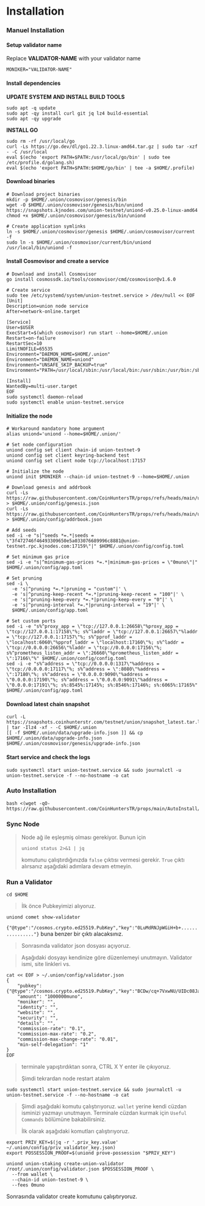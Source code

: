 # Installation

### Manuel Installation

#### Setup validator name <a href="#setup-validator-name" id="setup-validator-name"></a>

Replace **VALIDATOR-NAME** with your validator name

```
MONIKER="VALIDATOR-NAME"
```

#### Install dependencies <a href="#install-dependencies" id="install-dependencies"></a>

**UPDATE SYSTEM AND INSTALL BUILD TOOLS**

```
sudo apt -q update
sudo apt -qy install curl git jq lz4 build-essential
sudo apt -qy upgrade
```

**INSTALL GO**

```
sudo rm -rf /usr/local/go
curl -Ls https://go.dev/dl/go1.22.3.linux-amd64.tar.gz | sudo tar -xzf - -C /usr/local
eval $(echo 'export PATH=$PATH:/usr/local/go/bin' | sudo tee /etc/profile.d/golang.sh)
eval $(echo 'export PATH=$PATH:$HOME/go/bin' | tee -a $HOME/.profile)
```

#### Download binaries <a href="#download-binaries" id="download-binaries"></a>

```
# Download project binaries
mkdir -p $HOME/.union/cosmovisor/genesis/bin
wget -O $HOME/.union/cosmovisor/genesis/bin/uniond https://snapshots.kjnodes.com/union-testnet/uniond-v0.25.0-linux-amd64
chmod +x $HOME/.union/cosmovisor/genesis/bin/uniond

# Create application symlinks
ln -s $HOME/.union/cosmovisor/genesis $HOME/.union/cosmovisor/current -f
sudo ln -s $HOME/.union/cosmovisor/current/bin/uniond /usr/local/bin/uniond -f
```

#### Install Cosmovisor and create a service <a href="#install-cosmovisor-and-create-a-service" id="install-cosmovisor-and-create-a-service"></a>

```
# Download and install Cosmovisor
go install cosmossdk.io/tools/cosmovisor/cmd/cosmovisor@v1.6.0

# Create service
sudo tee /etc/systemd/system/union-testnet.service > /dev/null << EOF
[Unit]
Description=union node service
After=network-online.target

[Service]
User=$USER
ExecStart=$(which cosmovisor) run start --home=$HOME/.union
Restart=on-failure
RestartSec=10
LimitNOFILE=65535
Environment="DAEMON_HOME=$HOME/.union"
Environment="DAEMON_NAME=uniond"
Environment="UNSAFE_SKIP_BACKUP=true"
Environment="PATH=/usr/local/sbin:/usr/local/bin:/usr/sbin:/usr/bin:/sbin:/bin:/usr/games:/usr/local/games:/snap/bin:$HOME/.union/cosmovisor/current/bin"

[Install]
WantedBy=multi-user.target
EOF
sudo systemctl daemon-reload
sudo systemctl enable union-testnet.service
```

#### Initialize the node <a href="#initialize-the-node" id="initialize-the-node"></a>

```
# Workaround mandatory home argument
alias uniond='uniond --home=$HOME/.union/'

# Set node configuration
uniond config set client chain-id union-testnet-9
uniond config set client keyring-backend test
uniond config set client node tcp://localhost:17157

# Initialize the node
uniond init $MONIKER --chain-id union-testnet-9 --home=$HOME/.union

# Download genesis and addrbook
curl -Ls https://raw.githubusercontent.com/CoinHuntersTR/props/refs/heads/main/union/genesis.json > $HOME/.union/config/genesis.json
curl -Ls https://raw.githubusercontent.com/CoinHuntersTR/props/refs/heads/main/union/addrbook.json > $HOME/.union/config/addrbook.json

# Add seeds
sed -i -e "s|^seeds *=.*|seeds = \"3f472746f46493309650e5a033076689996c8881@union-testnet.rpc.kjnodes.com:17159\"|" $HOME/.union/config/config.toml

# Set minimum gas price
sed -i -e "s|^minimum-gas-prices *=.*|minimum-gas-prices = \"0muno\"|" $HOME/.union/config/app.toml

# Set pruning
sed -i \
  -e 's|^pruning *=.*|pruning = "custom"|' \
  -e 's|^pruning-keep-recent *=.*|pruning-keep-recent = "100"|' \
  -e 's|^pruning-keep-every *=.*|pruning-keep-every = "0"|' \
  -e 's|^pruning-interval *=.*|pruning-interval = "19"|' \
  $HOME/.union/config/app.toml

# Set custom ports
sed -i -e "s%^proxy_app = \"tcp://127.0.0.1:26658\"%proxy_app = \"tcp://127.0.0.1:17158\"%; s%^laddr = \"tcp://127.0.0.1:26657\"%laddr = \"tcp://127.0.0.1:17157\"%; s%^pprof_laddr = \"localhost:6060\"%pprof_laddr = \"localhost:17160\"%; s%^laddr = \"tcp://0.0.0.0:26656\"%laddr = \"tcp://0.0.0.0:17156\"%; s%^prometheus_listen_addr = \":26660\"%prometheus_listen_addr = \":17166\"%" $HOME/.union/config/config.toml
sed -i -e "s%^address = \"tcp://0.0.0.0:1317\"%address = \"tcp://0.0.0.0:17117\"%; s%^address = \":8080\"%address = \":17180\"%; s%^address = \"0.0.0.0:9090\"%address = \"0.0.0.0:17190\"%; s%^address = \"0.0.0.0:9091\"%address = \"0.0.0.0:17191\"%; s%:8545%:17145%; s%:8546%:17146%; s%:6065%:17165%" $HOME/.union/config/app.toml
```

#### Download latest chain snapshot <a href="#download-latest-chain-snapshot" id="download-latest-chain-snapshot"></a>

```
curl -L https://snapshots.coinhunterstr.com/testnet/union/snapshot_latest.tar.lz4 | tar -Ilz4 -xf - -C $HOME/.union
[[ -f $HOME/.union/data/upgrade-info.json ]] && cp $HOME/.union/data/upgrade-info.json $HOME/.union/cosmovisor/genesis/upgrade-info.json
```

#### Start service and check the logs <a href="#start-service-and-check-the-logs" id="start-service-and-check-the-logs"></a>

```
sudo systemctl start union-testnet.service && sudo journalctl -u union-testnet.service -f --no-hostname -o cat
```



### Auto Installation

```
bash <(wget -qO- https://raw.githubusercontent.com/CoinHuntersTR/props/main/AutoInstall/union.sh)
```

### Sync Node

> Node ağ ile eşleşmiş olması gerekiyor. Bunun için &#x20;
>
> ```
> uniond status 2>&1 | jq
> ```
>
> komutunu çalıştırdığınızda `false` çıktısı vermesi gerekir. `True` çıktı alırsanız aşağıdaki adımlara devam etmeyin.

### Run a Validator

```
cd $HOME
```

> İlk önce Pubkeyimizi alıyoruz.

```
uniond comet show-validator
```

`{"@type":"/cosmos.crypto.ed25519.PubKey","key":"0LuMdRNJpWGiH+b+................"}` buna benzer bir çıktı alacaksınız.

> Sonrasında validator json dosyası açıyoruz.

> Aşağıdaki dosyayı kendinize göre düzenlemeyi unutmayın. Validator ismi, site linkleri vs.

```
cat << EOF > ~/.union/config/validator.json
{
	"pubkey": {"@type":"/cosmos.crypto.ed25519.PubKey","key":"BCDw/cq+7VxwNU/UIDc08JaYXru0Wa8SPoamzYSHfY8="},
	"amount": "1000000muno",
	"moniker": "",
	"identity": "",
	"website": "",
	"security": "",
	"details": "",
	"commission-rate": "0.1",
	"commission-max-rate": "0.2",
	"commission-max-change-rate": "0.01",
	"min-self-delegation": "1"
}
EOF
```

> terminale yapıştırdıktan sonra, CTRL X Y enter ile çıkıyoruz.
>
> Şimdi tekrardan node restart atalım

```
sudo systemctl start union-testnet.service && sudo journalctl -u union-testnet.service -f --no-hostname -o cat
```

> Şimdi aşağıdaki komutu çalıştırıyoruz. `wallet` yerine kendi cüzdan isminizi yazmayı unutmayın. Terminale cüzdan kurmak için `Useful Commands` bölümüne bakabilirsiniz.
>
> İlk olarak aşağıdaki komutları çalıştırıyoruz.

```
export PRIV_KEY=$(jq -r '.priv_key.value' ~/.union/config/priv_validator_key.json)
export POSSESSION_PROOF=$(uniond prove-possession "$PRIV_KEY")
```

```
uniond union-staking create-union-validator /root/.union/config/validator.json $POSSESSION_PROOF \
  --from wallet \
  --chain-id union-testnet-9 \
  --fees 0muno 
```

Sonrasında validator create komutunu çalışıtıryoruz.&#x20;
